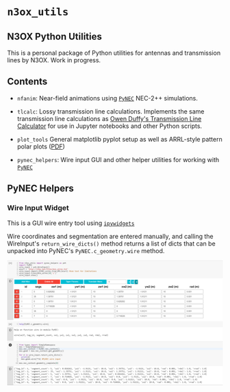 # `n3ox_utils` 

## N3OX Python Utilities

This is a personal package of Python utilities for antennas and transmission lines by N3OX. Work in progress.

## Contents
 * `nfanim`: Near-field animations using 
 [`PyNEC`](https://github.com/tmolteno/python-necpp/tree/master/PyNEC) NEC-2++ simulations.
 
 * `tlcalc`: Lossy transmission line calculations. 
 Implements the same transmission line calculations as [Owen Duffy's Transmission Line Calculator](https://owenduffy.net/transmissionline/concept/mptl.htm) for use in Jupyter notebooks and other Python scripts.

 * `plot_tools`
 General matplotlib pyplot setup as well as ARRL-style pattern polar plots ([PDF](http://www.arrl.org/files/file/ARRL%20Handbook%20Supplemental%20Files/2018%20Edition/Radio%20Supplement.pdf))

 * `pynec_helpers`: Wire input GUI and other helper utilities for working with [`PyNEC`](https://github.com/tmolteno/python-necpp/tree/master/PyNEC)

 ## PyNEC Helpers

 ### Wire Input Widget

This is a GUI wire entry tool using [`ipywidgets`](https://ipywidgets.readthedocs.io/en/latest/)

Wire coordinates and segmentation are entered manually, and calling the WireInput's `return_wire_dicts()` method returns a list of dicts that
can be unpacked into PyNEC's `PyNEC.c_geometry.wire` method. 

 ![WireInput Screenshot showing GUI wire input interface](/docimages/WireInput_Screenshot.png?raw=true)